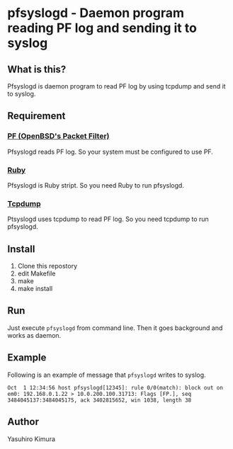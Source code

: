 # pfsyslogd - Daemon program reading PF log and sending it to syslog
## What is this?
Pfsyslogd is daemon program to read PF log by using tcpdump and send it to syslog.
## Requirement
### [PF (OpenBSD's Packet Filter)](http://www.openbsd.org/faq/pf/)
Pfsyslogd reads PF log. So your system must be configured to use PF.
### [Ruby](https://www.ruby-lang.org/)
Pfsyslogd is Ruby stript. So you need Ruby to run pfsyslogd.
### [Tcpdump](https://www.tcpdump.org/)
Ptsyslogd uses tcpdump to read PF log. So you need tcpdump to run pfsyslogd.
## Install
1. Clone this repostory
2. edit Makefile
3. make
4. make install
## Run
Just execute `pfsyslogd` from command line. Then it goes background and works as daemon.
## Example
Following is an example of message that `pfsyslogd` writes to syslog.
```
Oct  1 12:34:56 host pfsyslogd[12345]: rule 0/0(match): block out on em0: 192.168.0.1.22 > 10.0.200.100.31713: Flags [FP.], seq 3484045137:3484045175, ack 3402815652, win 1038, length 38
```
## Author
Yasuhiro Kimura
